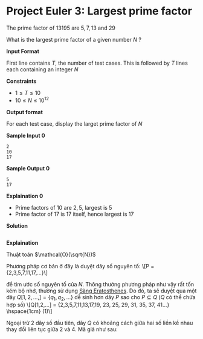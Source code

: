 # Project Euler 3: Largest prime factor



The prime factor of $13195$ are $5, 7, 13$ and $29$

<!--more-->

What is the largest prime factor of a given number $N$ ?

**Input Format**

First line contains $T$, the number of test cases. This is followed by $T$ lines each containing an integer $N$

**Constraints**
- $1 \leq T \leq 10$
- $10 \leq N \leq 10^12$

**Output format**

For each test case, display the larget prime factor of $N$

**Sample Input 0**
```
2
10
17
```

**Sample Output 0**

```
5
17
```

**Explaination 0**
- Prime factors of $10$ are ${2,5}$, largest is $5$
- Prime factor of $17$ is $17$ itself, hence largest is $17$

**Solution**

```c

```

**Explaination**

Thuật toán $\mathcal{O}(\sqrt{N})$

Phương pháp cơ bản ở đây là duyệt dãy số nguyên tố: 
\\[P = \{2,3,5,7,11,17,...\}\\]

để tìm ước số nguyên tố của $N$. Thông thường phương pháp như vậy rất tốn kém bộ nhớ, thường sử dụng [Sàng Eratosthenes](https://en.wikipedia.org/wiki/Sieve_of_Eratosthenes). Do đó, ta sẽ duyệt qua một dãy $Q[1,2,...,] = \{q_1,q_2,...\}$ dễ sinh hơn dãy $P$ sao cho $P \subseteq Q$ ($Q$ có thể chứa hợp số)
\\[Q[1,2,...] = \{2,3,5,7,11,13,17,19, 23, 25, 29, 31, 35, 37, 41...\} \hspace{1cm} (1)\\]

Ngoại trừ 2 dãy số đầu tiên, dãy $Q$ có khoảng cách giữa hai số liền kề nhau thay đổi liên tục giữa 2 và 4. Mã giả như sau: 


